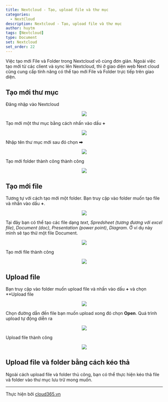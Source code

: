 ```yaml
---
title: Nextcloud - Tạo, upload file và thư mục
categories:
  - NextCloud
description: Nextcloud - Tạo, upload file và thư mục
author: huytm
tags: [Nextcloud]
type: Document
set: Nextcloud
set_order: 22
---
```


Việc tạo mới File và Folder trong Nextcloud vô cùng đơn giản. Ngoài việc tạo mới từ các client và sync lên Nextcloud, thì ở giao diện web Next cloud cũng cung cấp tính năng có thể tạo mới File và Folder trực tiếp trên giao diện.

## Tạo mới thư mục

Đăng nhập vào Nextcloud

<p align="center">
<img src="/images/img-nextcloud/part1/nextcloud1-8.png">
</p>

Tạo mới một thư mục bằng cách nhấn vào dấu **+**

<p align="center">
<img src="/images/img-nextcloud/part2/nextcloud2-1.png">
</p>

Nhập tên thư mục mới sau đó chọn **➡**

<p align="center">
<img src="/images/img-nextcloud/part2/nextcloud2-2.png">
</p>

Tạo mới folder thành công thành công 

<p align="center">
<img src="/images/img-nextcloud/part2/nextcloud2-4.png">
</p>

## Tạo mới file

Tương tự với cách tạo mới một folder. Bạn truy cập vào folder muốn tạo file và nhấn vào dấu **+**. 

<p align="center">
<img src="/images/img-nextcloud/part2/nextcloud2-5.png">
</p>

Tại đây bạn có thể tạo các file dạng *text*, *Spredsheet (tương đương với excel file)*, *Document (doc)*, *Presentation (power point)*, *Diagram*. Ở ví dụ này mình sẽ tạo thử một file Document.

<p align="center">
<img src="/images/img-nextcloud/part2/nextcloud2-6.png">
</p>

Tạo mới file thành công

<p align="center">
<img src="/images/img-nextcloud/part2/nextcloud2-7.png">
</p>

## Upload file

Bạn truy cập vào folder muốn upload file và nhấn vào dấu **+** và chọn **Upload file

<p align="center">
<img src="/images/img-nextcloud/part2/nextcloud2-8.png">
</p>

Chọn đường dẫn đến file bạn muốn upload xong đó chọn **Open**. Quá trình upload tự động diễn ra

<p align="center">
<img src="/images/img-nextcloud/part2/nextcloud2-9.png">
</p>

Upload file thành công 

<p align="center">
<img src="/images/img-nextcloud/part2/nextcloud2-10.png">
</p>

## Upload file và folder bằng cách kéo thả

Ngoài cách upload file và folder thủ công, bạn có thể  thực hiện kéo thả file và folder vào thư mục lưu trữ mong muốn.


---

Thực hiện bởi <a href="https://cloud365.vn/" target="_blank">cloud365.vn</a>
